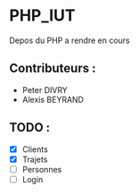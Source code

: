 # PHP_IUT
Depos du PHP a rendre en cours
## Contributeurs :
 - Peter DIVRY
 - Alexis BEYRAND
 
## TODO :
- [x] Clients
- [x] Trajets
- [ ] Personnes
- [ ] Login
